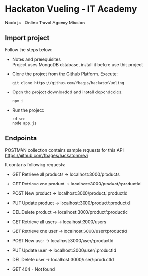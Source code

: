 
# Hackaton Vueling - IT Academy

Node js - Online Travel Agency Mission

## Import project

Follow the steps below:

* Notes and prerequisites  
Project uses MongoDB database, install it before use this project 

* Clone the project from the Github Platform. Execute:
  ```
  git clone https://github.com/fbages/hackatonVueling
  ```
* Open the project downloaded and install dependecies:
  ```
  npm i
  ```  
* Run the project:
   ```
  cd src
  node app.js 
  ```

## Endpoints

POSTMAN collection contains sample requests for this API
https://github.com/fbages/hackatonprevi  

It contains following requests:

- GET Retrieve all products -> localhost:3000/products
- GET Retrieve one product -> localhost:3000/product/:productId
- POST New product -> localhost:3000/product/:productId
- PUT Update product -> localhost:3000/product/:productId
- DEL Delete product -> localhost:3000/product/:productId

- GET Retrieve all users -> localhost:3000/users
- GET Retrieve one user -> localhost:3000/user/:productId
- POST New user -> localhost:3000/user/:productId
- PUT Update user -> localhost:3000/user/:productId
- DEL Delete user -> localhost:3000/user/:productId
- GET 404 - Not found
